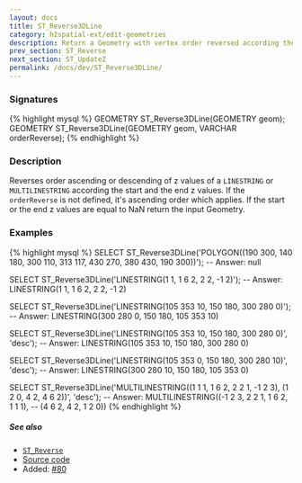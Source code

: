 ```yaml
---
layout: docs
title: ST_Reverse3DLine
category: h2spatial-ext/edit-geometries
description: Return a Geometry with vertex order reversed according the Z values
prev_section: ST_Reverse
next_section: ST_UpdateZ
permalink: /docs/dev/ST_Reverse3DLine/
---
```


### Signatures

{% highlight mysql %}
GEOMETRY ST_Reverse3DLine(GEOMETRY geom);
GEOMETRY ST_Reverse3DLine(GEOMETRY geom, VARCHAR orderReverse);
{% endhighlight %}

### Description
Reverses order ascending or descending of z values of a `LINESTRING` or `MULTILINESTRING` according the start and the end z values.
If the `orderReverse` is not defined, it's ascending order which applies.
If the  start or the end z values are equal to NaN return the input Geometry.

### Examples

{% highlight mysql %}
SELECT ST_Reverse3DLine('POLYGON((190 300, 140 180, 300 110,
                                   313 117, 430 270, 380 430,
                                   190 300))');
-- Answer: null

SELECT ST_Reverse3DLine('LINESTRING(1 1, 1 6 2, 2 2, -1 2)');
-- Answer: LINESTRING(1 1, 1 6 2, 2 2, -1 2)

SELECT ST_Reverse3DLine('LINESTRING(105 353 10, 150 180,
                                    300 280 0)');
-- Answer: LINESTRING(300 280 0, 150 180, 105 353 10)

SELECT ST_Reverse3DLine('LINESTRING(105 353 10, 150 180,
                                    300 280 0)', 'desc');
-- Answer: LINESTRING(105 353 10, 150 180, 300 280 0)

SELECT ST_Reverse3DLine('LINESTRING(105 353 0, 150 180,
                                    300 280 10)', 'desc');
-- Answer: LINESTRING(300 280 10, 150 180, 105 353 0)

SELECT ST_Reverse3DLine('MULTILINESTRING((1 1 1, 1 6 2, 2 2 1,
                                          -1 2 3),
                                         (1 2 0, 4 2, 4 6 2))',
                        'desc');
-- Answer: MULTILINESTRING((-1 2 3, 2 2 1, 1 6 2, 1 1 1),
--                         (4 6 2, 4 2, 1 2 0))
{% endhighlight %}

##### See also

* [`ST_Reverse`](../ST_Reverse)
* <a href="https://github.com/irstv/H2GIS/blob/master/h2spatial-ext/src/main/java/org/h2gis/h2spatialext/function/spatial/edit/ST_Reverse3DLine.java" target="_blank">Source code</a>
* Added: <a href="https://github.com/irstv/H2GIS/pull/80" target="_blank">#80</a>
